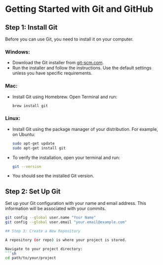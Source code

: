 # Getting Started with Git and GitHub

## Step 1: Install Git

Before you can use Git, you need to install it on your computer.

### Windows:
- Download the Git installer from [git-scm.com](https://git-scm.com).
- Run the installer and follow the instructions. Use the default settings unless you have specific requirements.

### Mac:
- Install Git using Homebrew. Open Terminal and run:
  ```sh
  brew install git

### Linux:

- Install Git using the package manager of your distribution. For example, on Ubuntu:
  ```sh
  sudo apt-get update
  sudo apt-get install git

- To verify the installation, open your terminal and run:
  ```sh
  git --version
- You should see the installed Git version.

## Step 2: Set Up Git

Set up your Git configuration with your name and email address. This information will be associated with your commits.
  ```sh
  git config --global user.name "Your Name"
  git config --global user.email "your.email@example.com"

## Step 3: Create a New Repository

A repository (or repo) is where your project is stored.

Navigate to your project directory:
```sh
cd path/to/your/project



